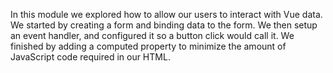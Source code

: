 In this module we explored how to allow our users to interact with Vue data. We started by creating a form and binding data to the form. We then setup an event handler, and configured it so a button click would call it. We finished by adding a computed property to minimize the amount of JavaScript code required in our HTML.
